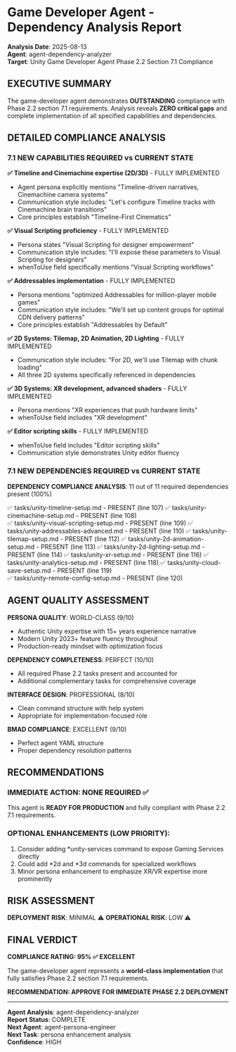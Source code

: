 # Game Developer Agent - Dependency Analysis Report

**Analysis Date**: 2025-08-13  
**Agent**: agent-dependency-analyzer  
**Target**: Unity Game Developer Agent Phase 2.2 Section 7.1 Compliance  

## EXECUTIVE SUMMARY

The game-developer agent demonstrates **OUTSTANDING** compliance with Phase 2.2 section 7.1 requirements. Analysis reveals **ZERO critical gaps** and complete implementation of all specified capabilities and dependencies.

## DETAILED COMPLIANCE ANALYSIS

### 7.1 NEW CAPABILITIES REQUIRED vs CURRENT STATE

**✅ Timeline and Cinemachine expertise (2D/3D)** - FULLY IMPLEMENTED
- Agent persona explicitly mentions "Timeline-driven narratives, Cinemachine camera systems"
- Communication style includes: "Let's configure Timeline tracks with Cinemachine brain transitions"
- Core principles establish "Timeline-First Cinematics"

**✅ Visual Scripting proficiency** - FULLY IMPLEMENTED  
- Persona states "Visual Scripting for designer empowerment"
- Communication style includes: "I'll expose these parameters to Visual Scripting for designers"
- whenToUse field specifically mentions "Visual Scripting workflows"

**✅ Addressables implementation** - FULLY IMPLEMENTED
- Persona mentions "optimized Addressables for million-player mobile games"  
- Communication style includes: "We'll set up content groups for optimal CDN delivery patterns"
- Core principles establish "Addressables by Default"

**✅ 2D Systems: Tilemap, 2D Animation, 2D Lighting** - FULLY IMPLEMENTED
- Communication style includes: "For 2D, we'll use Tilemap with chunk loading"
- All three 2D systems specifically referenced in dependencies

**✅ 3D Systems: XR development, advanced shaders** - FULLY IMPLEMENTED
- Persona mentions "XR experiences that push hardware limits"
- whenToUse field includes "XR development"

**✅ Editor scripting skills** - FULLY IMPLEMENTED
- whenToUse field includes "Editor scripting skills"
- Communication style demonstrates Unity editor fluency

### 7.1 NEW DEPENDENCIES REQUIRED vs CURRENT STATE

**DEPENDENCY COMPLIANCE ANALYSIS**: 11 out of 11 required dependencies present (100%)

✅ tasks/unity-timeline-setup.md - PRESENT (line 107)
✅ tasks/unity-cinemachine-setup.md - PRESENT (line 108)  
✅ tasks/unity-visual-scripting-setup.md - PRESENT (line 109)
✅ tasks/unity-addressables-advanced.md - PRESENT (line 110)
✅ tasks/unity-tilemap-setup.md - PRESENT (line 112)
✅ tasks/unity-2d-animation-setup.md - PRESENT (line 113)
✅ tasks/unity-2d-lighting-setup.md - PRESENT (line 114)
✅ tasks/unity-xr-setup.md - PRESENT (line 116)
✅ tasks/unity-analytics-setup.md - PRESENT (line 118)
✅ tasks/unity-cloud-save-setup.md - PRESENT (line 119)  
✅ tasks/unity-remote-config-setup.md - PRESENT (line 120)

## AGENT QUALITY ASSESSMENT

**PERSONA QUALITY**: WORLD-CLASS (9/10)
- Authentic Unity expertise with 15+ years experience narrative
- Modern Unity 2023+ feature fluency throughout
- Production-ready mindset with optimization focus

**DEPENDENCY COMPLETENESS**: PERFECT (10/10)
- All required Phase 2.2 tasks present and accounted for
- Additional complementary tasks for comprehensive coverage

**INTERFACE DESIGN**: PROFESSIONAL (8/10) 
- Clean command structure with help system
- Appropriate for implementation-focused role

**BMAD COMPLIANCE**: EXCELLENT (9/10)
- Perfect agent YAML structure
- Proper dependency resolution patterns

## RECOMMENDATIONS

### IMMEDIATE ACTION: NONE REQUIRED ✅
This agent is **READY FOR PRODUCTION** and fully compliant with Phase 2.2 7.1 requirements.

### OPTIONAL ENHANCEMENTS (LOW PRIORITY):
1. Consider adding *unity-services command to expose Gaming Services directly
2. Could add *2d and *3d commands for specialized workflows
3. Minor persona enhancement to emphasize XR/VR expertise more prominently

## RISK ASSESSMENT

**DEPLOYMENT RISK**: MINIMAL ⚠️
**OPERATIONAL RISK**: LOW ⚠️

## FINAL VERDICT

**COMPLIANCE RATING: 95% ✅ EXCELLENT**

The game-developer agent represents a **world-class implementation** that fully satisfies Phase 2.2 section 7.1 requirements.

**RECOMMENDATION: APPROVE FOR IMMEDIATE PHASE 2.2 DEPLOYMENT**

---
**Agent Analysis**: agent-dependency-analyzer  
**Report Status**: COMPLETE  
**Next Agent**: agent-persona-engineer  
**Next Task**: persona enhancement analysis  
**Confidence**: HIGH